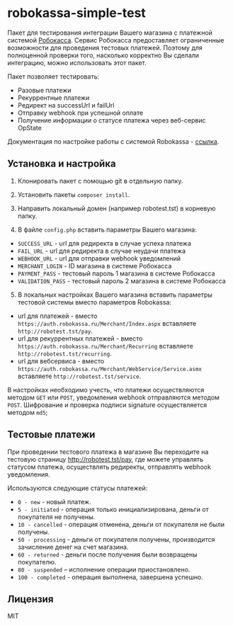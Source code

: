 # robokassa-simple-test

Пакет для тестирования интеграции Вашего магазина с платежной системой [Робокасса](https://www.robokassa.ru). Сервис Робокасса предоставляет ограниченные возможности для проведения тестовых платежей. Поэтому для полноценной проверки того, насколько корректно Вы сделали интеграцию, можно использовать этот пакет.

Пакет позволяет тестировать:

* Разовые платежи
* Рекуррентные платежи
* Редирект на successUrl и failUrl
* Отправку webhook при успешной оплате
* Получение информации о статусе платежа через веб-сервис OpState

Документация по настройке работы с системой Robokassa - [ссылка](https://docs.robokassa.ru).

## Установка и настройка

1. Клонировать пакет с помощью git в отдельную папку.

2. Установить пакеты `composer install`.

3. Направить локальный домен (например robotest.tst) в корневую папку.

4. В файле `config.php` вставить параметры Вашего магазина:

 * `SUCCESS_URL` - url для редиректа в случае успеха платежа
 * `FAIL_URL` - url для редиректа в случае неудачи платежа
 * `WEBHOOK_URL` - url для отправки webhook уведомлений
 * `MERCHANT_LOGIN` - ID магазина в системе Робокасса
 * `PAYMENT_PASS` - тестовый пароль 1 магазина в системе Робокасса
 * `VALIDATION_PASS` - тестовый пароль 2 магазина в системе Робокасса

5. В локальных настройках Вашего магазина вставить параметры тестовой системы вместо параметров Robokassa:

 * url для платежей - вместо `https://auth.robokassa.ru/Merchant/Index.aspx` вставляете `http://robotest.tst/pay`.
 * url для рекуррентных платежей - вместо `https://auth.robokassa.ru/Merchant/Recurring` вставляете `http://robotest.tst/recurring`.
 * url для вебсервиса - вместо `https://auth.robokassa.ru/Merchant/WebService/Service.asmx` вставляете `http://robotest.tst/service`.

В настройках необходимо учесть, что платежи осуществляются методом `GET` или `POST`, уведомления webhook отправляются методом `POST`. Шифрование и проверка подписи signature осуществляется методом `md5`;

## Тестовые платежи

При проведении тестового платежа в магазине Вы переходите на тестовую страницу http://robotest.tst/pay, где можете управлять статусом платежа, осуществлять редиректы, отправлять webhook уведомления.

Используются следующие статусы платежей:

 * `0 - new` - новый платеж.
 * `5 - initiated` - операция только инициализирована, деньги от покупателя не получены.
 * `10 - cancelled` - операция отменена, деньги от покупателя не были получены.
 * `50 - processing` - деньги от покупателя получены, производится зачисление денег на счет магазина.
 * `60 - returned` - деньги после получения были возвращены покупателю.
 * `80 - suspended` – исполнение операции приостановлено.
 * `100 - completed` - операция выполнена, завершена успешно.

## Лицензия

MIT